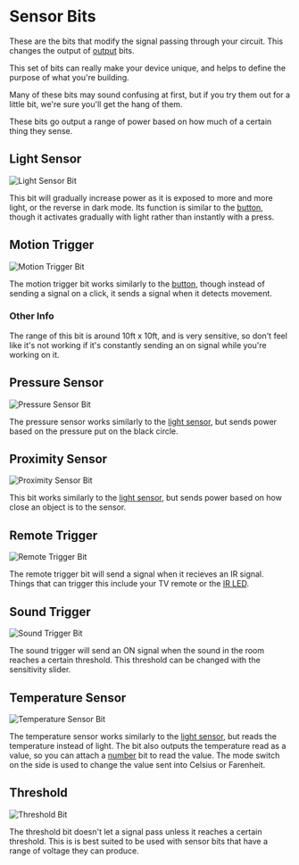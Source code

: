# Sensor Bits

These are the bits that modify the signal passing through your circuit. This changes the output of [output](/output-ls) bits.

This set of bits can really make your device unique, and helps to define the purpose of what you're building.

Many of these bits may sound confusing at first, but if you try them out for a little bit, we're sure you'll get the hang of them.

These bits go output a range of power based on how much of a certain thing they sense.

## Light Sensor

![Light Sensor Bit](https://cdn.shopify.com/s/files/1/1494/3290/products/0G5dBlAQ_2048x.jpeg?v=1580401388)

This bit will gradually increase power as it is exposed to more and more light, or the reverse in dark mode. Its function is similar to the [button](#button), though it activates gradually with light rather than instantly with a press.

## Motion Trigger

![Motion Trigger Bit](https://i.shgcdn.com/6a256fe4-0415-4c81-ba84-10b830aa2cfc/-/format/auto/-/preview/3000x3000/-/quality/lighter/)

The motion trigger bit works similarly to the [button](#button), though instead of sending a signal on a click, it sends a signal when it detects movement.

### Other Info

The range of this bit is around 10ft x 10ft, and is very sensitive, so don't feel like it's not working if it's constantly sending an on signal while you're working on it.

## Pressure Sensor

![Pressure Sensor Bit](https://i.shgcdn.com/bd5b3ece-239b-479a-841b-a6c6e11bee6b/-/format/auto/-/preview/3000x3000/-/quality/lighter/)

The pressure sensor works similarly to the [light sensor](#light-sensor), but sends power based on the pressure put on the black circle.

## Proximity Sensor

![Proximity Sensor Bit](https://i.shgcdn.com/3917d9d1-2892-4519-ad5a-b9c847ae50b5/-/format/auto/-/preview/3000x3000/-/quality/lighter/)

This bit works similarly to the [light sensor](#light-sensor), but sends power based on how close an object is to the sensor.

## Remote Trigger

![Remote Trigger Bit](https://i.shgcdn.com/09e71eb2-5187-4f93-a007-12b6ca6fc3e1/-/format/auto/-/preview/3000x3000/-/quality/lighter/)

The remote trigger bit will send a signal when it recieves an IR signal. Things that can trigger this include your TV remote or the [IR LED](/placeholder).

## Sound Trigger

![Sound Trigger Bit](https://i.shgcdn.com/1cd8f2b6-6710-4a94-b523-d211c69beb15/-/format/auto/-/preview/3000x3000/-/quality/lighter/)

The sound trigger will send an ON signal when the sound in the room reaches a certain threshold. This threshold can be changed with the sensitivity slider.

## Temperature Sensor

![Temperature Sensor Bit](https://i.shgcdn.com/413e5535-025a-4c7a-b4fb-3eba9bfb71e4/-/format/auto/-/preview/3000x3000/-/quality/lighter/)

The temperature sensor works similarly to the [light sensor](#light-sensor), but reads the temperature instead of light. The bit also outputs the temperature read as a value, so you can attach a [number](/output-md/#number) bit to read the value. The mode switch on the side is used to change the value sent into Celsius or Farenheit.

## Threshold

![Threshold Bit](https://i.shgcdn.com/acf7e36a-7c7c-416c-a9a3-ca02477b1ee8/-/format/auto/-/preview/3000x3000/-/quality/lighter/)

The threshold bit doesn't let a signal pass unless it reaches a certain threshold. This is is best suited to be used with sensor bits that have a range of voltage they can produce.

